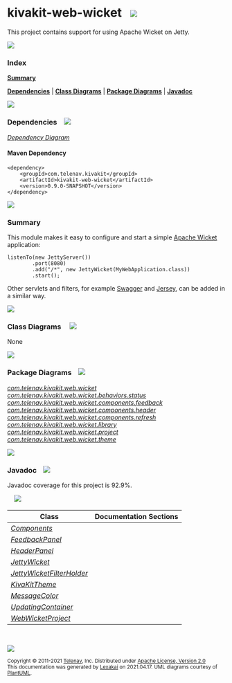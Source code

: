 # kivakit-web-wicket &nbsp;&nbsp;![](https://www.kivakit.org/images/wicket-48.png)

This project contains support for using Apache Wicket on Jetty.

![](https://www.kivakit.org/images/horizontal-line.png)

### Index

[**Summary**](#summary)  

[**Dependencies**](#dependencies) | [**Class Diagrams**](#class-diagrams) | [**Package Diagrams**](#package-diagrams) | [**Javadoc**](#javadoc)

![](https://www.kivakit.org/images/horizontal-line.png)

### Dependencies <a name="dependencies"></a> &nbsp;&nbsp; ![](https://www.kivakit.org/images/dependencies-40.png)

[*Dependency Diagram*](https://www.kivakit.org/lexakai/kivakit/kivakit-web/wicket/diagrams/dependencies.svg)

#### Maven Dependency

    <dependency>
        <groupId>com.telenav.kivakit</groupId>
        <artifactId>kivakit-web-wicket</artifactId>
        <version>0.9.0-SNAPSHOT</version>
    </dependency>

![](https://www.kivakit.org/images/short-horizontal-line.png)

[//]: # (start-user-text)

### Summary <a name = "summary"></a>

This module makes it easy to configure and start a simple [Apache Wicket](https://wicket.apache.org) application:

    listenTo(new JettyServer())
            .port(8080)
            .add("/*", new JettyWicket(MyWebApplication.class))
            .start();

Other servlets and filters, for example [Swagger](../swagger/README.md) and [Jersey](../jersey/README.md), can be added in a similar way.

[//]: # (end-user-text)

![](https://www.kivakit.org/images/short-horizontal-line.png)

### Class Diagrams <a name="class-diagrams"></a> &nbsp; &nbsp; ![](https://www.kivakit.org/images/diagram-48.png)

None

![](https://www.kivakit.org/images/short-horizontal-line.png)

### Package Diagrams <a name="package-diagrams"></a> &nbsp;&nbsp; ![](https://www.kivakit.org/images/box-40.png)

[*com.telenav.kivakit.web.wicket*](https://www.kivakit.org/lexakai/kivakit/diagrams/com.telenav.kivakit.web.wicket.svg)  
[*com.telenav.kivakit.web.wicket.behaviors.status*](https://www.kivakit.org/lexakai/kivakit/diagrams/com.telenav.kivakit.web.wicket.behaviors.status.svg)  
[*com.telenav.kivakit.web.wicket.components.feedback*](https://www.kivakit.org/lexakai/kivakit/diagrams/com.telenav.kivakit.web.wicket.components.feedback.svg)  
[*com.telenav.kivakit.web.wicket.components.header*](https://www.kivakit.org/lexakai/kivakit/diagrams/com.telenav.kivakit.web.wicket.components.header.svg)  
[*com.telenav.kivakit.web.wicket.components.refresh*](https://www.kivakit.org/lexakai/kivakit/diagrams/com.telenav.kivakit.web.wicket.components.refresh.svg)  
[*com.telenav.kivakit.web.wicket.library*](https://www.kivakit.org/lexakai/kivakit/diagrams/com.telenav.kivakit.web.wicket.library.svg)  
[*com.telenav.kivakit.web.wicket.project*](https://www.kivakit.org/lexakai/kivakit/diagrams/com.telenav.kivakit.web.wicket.project.svg)  
[*com.telenav.kivakit.web.wicket.theme*](https://www.kivakit.org/lexakai/kivakit/diagrams/com.telenav.kivakit.web.wicket.theme.svg)

![](https://www.kivakit.org/images/short-horizontal-line.png)

### Javadoc <a name="javadoc"></a> &nbsp;&nbsp; ![](https://www.kivakit.org/images/books-40.png)

Javadoc coverage for this project is 92.9%.  
  
&nbsp; &nbsp;  ![](https://www.kivakit.org/images/meter-90-12.png)



| Class | Documentation Sections |
|---|---|
| [*Components*](https://www.kivakit.org/javadoc/kivakit/com/telenav/kivakit/web/wicket/library/Components.html) |  |  
| [*FeedbackPanel*](https://www.kivakit.org/javadoc/kivakit/com/telenav/kivakit/web/wicket/components/feedback/FeedbackPanel.html) |  |  
| [*HeaderPanel*](https://www.kivakit.org/javadoc/kivakit/com/telenav/kivakit/web/wicket/components/header/HeaderPanel.html) |  |  
| [*JettyWicket*](https://www.kivakit.org/javadoc/kivakit/com/telenav/kivakit/web/wicket/JettyWicket.html) |  |  
| [*JettyWicketFilterHolder*](https://www.kivakit.org/javadoc/kivakit/com/telenav/kivakit/web/wicket/JettyWicketFilterHolder.html) |  |  
| [*KivaKitTheme*](https://www.kivakit.org/javadoc/kivakit/com/telenav/kivakit/web/wicket/theme/KivaKitTheme.html) |  |  
| [*MessageColor*](https://www.kivakit.org/javadoc/kivakit/com/telenav/kivakit/web/wicket/behaviors/status/MessageColor.html) |  |  
| [*UpdatingContainer*](https://www.kivakit.org/javadoc/kivakit/com/telenav/kivakit/web/wicket/components/refresh/UpdatingContainer.html) |  |  
| [*WebWicketProject*](https://www.kivakit.org/javadoc/kivakit/com/telenav/kivakit/web/wicket/project/WebWicketProject.html) |  |  

[//]: # (start-user-text)



[//]: # (end-user-text)

<br/>

![](https://www.kivakit.org/images/horizontal-line.png)

<sub>Copyright &#169; 2011-2021 [Telenav](http://telenav.com), Inc. Distributed under [Apache License, Version 2.0](LICENSE)</sub>  
<sub>This documentation was generated by [Lexakai](https://github.com/Telenav/lexakai) on 2021.04.17. UML diagrams courtesy
of [PlantUML](http://plantuml.com).</sub>

